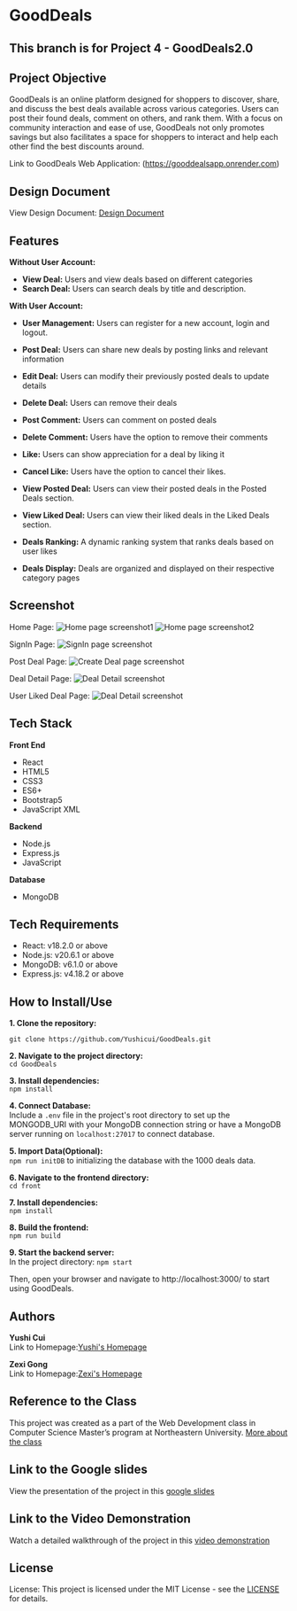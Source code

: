 # GoodDeals

## This branch is for Project 4 - GoodDeals2.0

## Project Objective

GoodDeals is an online platform designed for shoppers to discover, share, and discuss the best deals available across various categories. Users can post their found deals, comment on others, and rank them. With a focus on community interaction and ease of use, GoodDeals not only promotes savings but also facilitates a space for shoppers to interact and help each other find the best discounts around.

Link to GoodDeals Web Application: (https://gooddealsapp.onrender.com)

## Design Document

View Design Document: [Design Document](https://docs.google.com/document/d/1mLVD_t3ZOlR1Mv14g0WTbd8LCAE7koWyHlq9HfljEnw/edit?usp=sharing)

## Features

**Without User Account:**

- **View Deal:** Users and view deals based on different categories
- **Search Deal:** Users can search deals by title and description.

**With User Account:**

- **User Management:** Users can register for a new account, login and logout.
- **Post Deal:** Users can share new deals by posting links and relevant information
- **Edit Deal:** Users can modify their previously posted deals to update details
- **Delete Deal:** Users can remove their deals

- **Post Comment:** Users can comment on posted deals
- **Delete Comment:** Users have the option to remove their comments
- **Like:** Users can show appreciation for a deal by liking it
- **Cancel Like:** Users have the option to cancel their likes.
- **View Posted Deal:** Users can view their posted deals in the Posted Deals section.
- **View Liked Deal:** Users can view their liked deals in the Liked Deals section.

- **Deals Ranking:** A dynamic ranking system that ranks deals based on user likes
- **Deals Display:** Deals are organized and displayed on their respective category pages

## Screenshot

Home Page:
![Home page screenshot1](https://github.com/Yushicui/GoodDeals/blob/main/GoodDeals2.0-FinalProject/screenshot/HomePage01.jpg)
![Home page screenshot2](https://github.com/Yushicui/GoodDeals/blob/main/GoodDeals2.0-FinalProject/screenshot/HomePage02.jpg)

SignIn Page:
![SignIn page screenshot](https://github.com/Yushicui/GoodDeals/blob/main/GoodDeals2.0-FinalProject/screenshot/SigninPage.jpg)

Post Deal Page:
![Create Deal page screenshot](https://github.com/Yushicui/GoodDeals/blob/main/GoodDeals2.0-FinalProject/screenshot/PostDealPage.jpg)

Deal Detail Page:
![Deal Detail screenshot](https://github.com/Yushicui/GoodDeals/blob/main/GoodDeals2.0-FinalProject/screenshot/SigninPage.jpg)

User Liked Deal Page:
![Deal Detail screenshot](https://github.com/Yushicui/GoodDeals/blob/main/GoodDeals2.0-FinalProject/screenshot/MyLikedDealPage.jpg)

## Tech Stack

**Front End**

- React
- HTML5
- CSS3
- ES6+
- Bootstrap5
- JavaScript XML

**Backend**

- Node.js
- Express.js
- JavaScript

**Database**

- MongoDB

## Tech Requirements

- React: v18.2.0 or above
- Node.js: v20.6.1 or above
- MongoDB: v6.1.0 or above
- Express.js: v4.18.2 or above

## How to Install/Use

**1. Clone the repository:** <br>

`git clone https://github.com/Yushicui/GoodDeals.git`

**2. Navigate to the project directory:** <br>
`cd GoodDeals`

**3. Install dependencies:** <br>
`npm install`

**4. Connect Database:** <br>
Include a `.env` file in the project's root directory to set up the MONGODB_URI with your MongoDB connection string or have a MongoDB server running on `localhost:27017` to connect database.

**5. Import Data(Optional):** <br>
`npm run initDB` to initializing the database with the 1000 deals data.

**6. Navigate to the frontend directory:** <br>
`cd front`

**7. Install dependencies:** <br>
`npm install`

**8. Build the frontend:** <br>
`npm run build`

**9. Start the backend server:** <br>
In the project directory: `npm start`

Then, open your browser and navigate to http://localhost:3000/ to start using GoodDeals.

## Authors

**Yushi Cui**<br>
Link to Homepage:[Yushi's Homepage](https://yushicui.github.io/MyHomePage/)<br>

**Zexi Gong**<br>
Link to Homepage:[Zexi's Homepage](https://zexigong-ne.github.io/)<br>

## Reference to the Class

This project was created as a part of the Web Development class in Computer Science Master’s program at Northeastern University. [More about the class](https://johnguerra.co/classes/webDevelopment_fall_2023/)

## Link to the Google slides

View the presentation of the project in this [google slides](https://docs.google.com/presentation/d/1d3CExxyvhup0wrN0gQUahr-rCzsG22PvFK96ZnnTiEo/edit?usp=sharing)

## Link to the Video Demonstration

Watch a detailed walkthrough of the project in this [video demonstration](https://youtu.be/bLCbPwpOJ14)

## License

License: This project is licensed under the MIT License - see the [LICENSE](https://github.com/Yushicui/GoodDeals/blob/GoodDeals2.0-FinalProject/LICENSE) for details.

